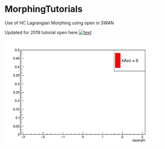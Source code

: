 # MorphingTutorials
Use of HC Lagrangian Morphing using open in SWAN

Updated for 2019 tutorial open here
[![text](http://swanserver.web.cern.ch/swanserver/images/badge_swan_white_150.png)](https://cern.ch/swanserver/cgi-bin/go/?projurl=https://github.com/vincecr0ft/MorphingTutorials.git)

![wiggles](images/Morph.gif)
